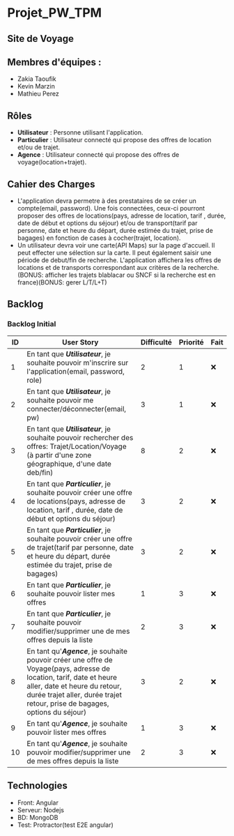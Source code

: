 # Projet_PW_TPM

## Site de Voyage

## Membres d'équipes :
* Zakia Taoufik
* Kevin Marzin
* Mathieu Perez

## Rôles
* **Utilisateur** : Personne utilisant l'application.
* **Particulier** : Utilisateur connecté qui propose des offres de location et/ou de trajet.
* **Agence** : Utilisateur connecté qui propose des offres de voyage(location+trajet).

## Cahier des Charges
* L'application devra permetre à des prestataires de se créer un compte(email, password). Une fois connectées, ceux-ci pourront proposer des offres de locations(pays, adresse de location, tarif , durée, date de début et options du séjour) et/ou de transport(tarif par personne, date et heure du départ, durée estimée du trajet, prise de bagages) en fonction de cases à cocher(trajet, location).
* Un utilisateur devra voir une carte(API Maps) sur la page d'accueil. Il peut effecter une sélection sur la carte. Il peut également saisir une période de debut/fin de recherche. L'application affichera les offres de locations et de transports correspondant aux critères de la recherche. (BONUS: afficher les trajets blablacar ou SNCF si la recherche est en france)(BONUS: gerer L/T/L+T)

## Backlog 
### Backlog Initial

| ID | User Story | Difficulté | Priorité | Fait |
| --- | --- | --- | --- | --- |
| 1 | En tant que ***Utilisateur***, je souhaite pouvoir m'inscrire sur l'application(email, password, role) | 2 | 1 | :x:
| 2 | En tant que ***Utilisateur***, je souhaite pouvoir me connecter/déconnecter(email, pw) | 3 | 1 | :x: 
| 3 | En tant que ***Utilisateur***, je souhaite pouvoir rechercher des offres: Trajet/Location/Voyage (à partir d'une zone géographique, d'une date deb/fin) | 8 | 2 | :x: 
| 4 | En tant que ***Particulier***, je souhaite pouvoir créer une offre de locations(pays, adresse de location, tarif , durée, date de début et options du séjour) | 3 | 2 | :x: 
| 5 | En tant que ***Particulier***, je souhaite pouvoir créer une offre de trajet(tarif par personne, date et heure du départ, durée estimée du trajet, prise de bagages) | 3 | 2 | :x: 
| 6 | En tant que ***Particulier***, je souhaite pouvoir lister mes offres| 1 | 3 | :x: 
| 7 | En tant que ***Particulier***, je souhaite pouvoir modifier/supprimer une de mes offres depuis la liste| 2 | 3 | :x: 
| 8 | En tant qu'***Agence***, je souhaite pouvoir créer une offre de Voyage(pays, adresse de location, tarif, date et heure aller, date et heure du retour, durée trajet aller, durée trajet retour, prise de bagages, options du séjour) | 3 | 2 | :x: 
| 9 | En tant qu'***Agence***, je souhaite pouvoir lister mes offres| 1 | 3 | :x: 
| 10 | En tant qu'***Agence***, je souhaite pouvoir modifier/supprimer une de mes offres depuis la liste| 2 | 3 | :x: 

## Technologies
* Front: Angular
* Serveur: Nodejs
* BD: MongoDB
* Test: Protractor(test E2E angular)

